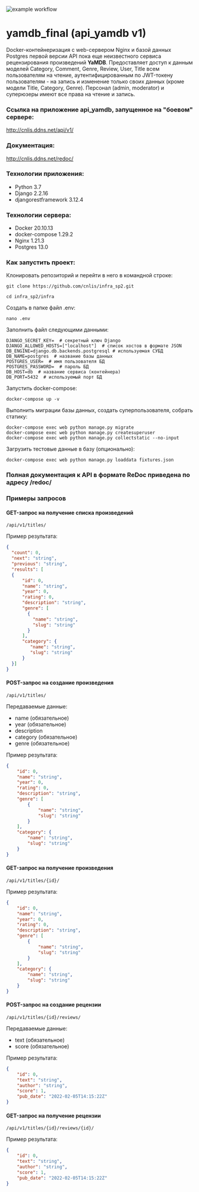 ![example workflow](https://github.com/cnlis/yamdb_final/actions/workflows/yamdb_workflow.yml/badge.svg)

# yamdb_final (api_yamdb v1)

Docker-контейнеризация c web-сервером Nginx и базой данных Postgres первой
версии API пока еще неизвестного сервиса рецензирования произведений **YaMDB**.
Предоставляет доступ к данным моделей Category, Comment, Genre, Review, User,
Title всем пользователям на чтение, аутентифицированным по JWT-токену
пользователям - на запись и изменение только
своих данных (кроме модели Title, Category, Genre). Персонал (admin, moderator)
и суперюзеры имеют все права на чтение и запись.

### Ссылка на приложение **api_yamdb**, запущенное на "боевом" сервере:
http://cnlis.ddns.net/api/v1/

### Документация: 
http://cnlis.ddns.net/redoc/

### Технологии приложения:
- Python 3.7
- Django 2.2.16
- djangorestframework 3.12.4

### Технологии сервера:
- Docker 20.10.13
- docker-compose 1.29.2
- Nginx 1.21.3
- Postgres 13.0

### Как запустить проект:

Клонировать репозиторий и перейти в него в командной строке:

```console
git clone https://github.com/cnlis/infra_sp2.git
```

```console
cd infra_sp2/infra
```

Создать в папке файл .env:
```console
nano .env
```
Заполнить файл следующими данными:
```
DJANGO_SECRET_KEY=  # секретный ключ Django
DJANGO_ALLOWED_HOSTS=["localhost"]  # список хостов в формате JSON
DB_ENGINE=django.db.backends.postgresql # используемая СУБД
DB_NAME=postgres  # название базы данных
POSTGRES_USER=  # имя пользователя БД
POSTGRES_PASSWORD=  # пароль БД
DB_HOST=db  # название сервиса (контейнера)
DB_PORT=5432  # используемый порт БД
```

Запустить docker-compose:

```console
docker-compose up -v
```

Выполнить миграции базы данных, создать суперпользователя, собрать статику:

```console
docker-compose exec web python manage.py migrate
docker-compose exec web python manage.py createsuperuser
docker-compose exec web python manage.py collectstatic --no-input
```

Загрузить тестовые данные в базу (опционально):

```console
docker-compose exec web python manage.py loaddata fixtures.json
```

### Полная документация к API в формате ReDoc приведена по адресу /redoc/

### Примеры запросов

#### GET-запрос на получение списка произведений
```url
/api/v1/titles/
```

Пример результата:
```json
{
  "count": 0,
  "next": "string",
  "previous": "string",
  "results": [
  {
      "id": 0,
      "name": "string",
      "year": 0,
      "rating": 0,
      "description": "string",
      "genre": [
        {
          "name": "string",
          "slug": "string"
        }
      ],
      "category": {
         "name": "string",
         "slug": "string"
      }
  }]
}
```

#### POST-запрос на создание произведения
```url
/api/v1/titles/
```
Передаваемые данные:
- name (обязательное)
- year (обязательное)
- description
- category (обязательное)
- genre (обязательное)

Пример результата:
```json
{
    "id": 0,
    "name": "string",
    "year": 0,
    "rating": 0,
    "description": "string",
    "genre": [
        {
            "name": "string",
            "slug": "string"
        }
    ],
    "category": {
        "name": "string",
        "slug": "string"
    }
}
```

#### GET-запрос на получение произведения
```url
/api/v1/titles/{id}/
```

Пример результата:
```json
{
    "id": 0,
    "name": "string",
    "year": 0,
    "rating": 0,
    "description": "string",
    "genre": [
        {
            "name": "string",
            "slug": "string"
        }
    ],
    "category": {
        "name": "string",
        "slug": "string"
    }
}
```

#### POST-запрос на создание рецензии
```url
/api/v1/titles/{id}/reviews/
```

Передаваемые данные:
- text (обязательное)
- score (обязательное)

Пример результата:
```json
{
    "id": 0,
    "text": "string",
    "author": "string",
    "score": 1,
    "pub_date": "2022-02-05T14:15:22Z"
}
```

#### GET-запрос на получение рецензии
```url
/api/v1/titles/{id}/reviews/{id}/
```

Пример результата:
```json
{
    "id": 0,
    "text": "string",
    "author": "string",
    "score": 1,
    "pub_date": "2022-02-05T14:15:22Z"
}
```
